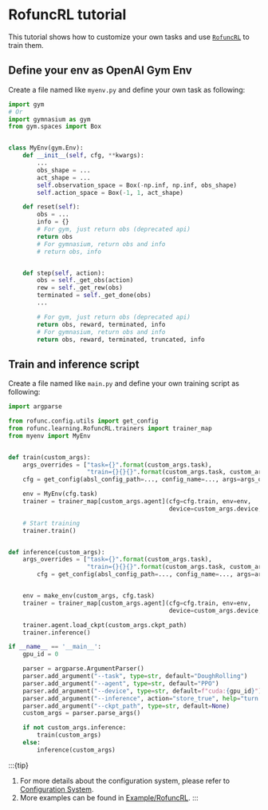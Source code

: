 # RofuncRL tutorial

This tutorial shows how to customize your own tasks and use [`RofuncRL`](https://rofunc.readthedocs.io/en/latest/lfd/RofuncRL/index.html) to train them.

## Define your env as OpenAI Gym Env

Create a file named like `myenv.py` and define your own task as following:

```python
import gym
# Or
import gymnasium as gym
from gym.spaces import Box


class MyEnv(gym.Env):
    def __init__(self, cfg, **kwargs):
        ...
        obs_shape = ...
        act_shape = ...
        self.observation_space = Box(-np.inf, np.inf, obs_shape)
        self.action_space = Box(-1, 1, act_shape)

    def reset(self):
        obs = ...
        info = {}
        # For gym, just return obs (deprecated api)
        return obs
        # For gymnasium, return obs and info
        # return obs, info  


    def step(self, action):
        obs = self._get_obs(action)
        rew = self._get_rew(obs)
        terminated = self._get_done(obs)
        ...

        # For gym, just return obs (deprecated api)
        return obs, reward, terminated, info
        # For gymnasium, return obs and info
        return obs, reward, terminated, truncated, info
```

## Train and inference script

Create a file named like `main.py` and define your own training script as following:

```python
import argparse

from rofunc.config.utils import get_config
from rofunc.learning.RofuncRL.trainers import trainer_map
from myenv import MyEnv


def train(custom_args):
    args_overrides = ["task={}".format(custom_args.task),
                      "train={}{}{}".format(custom_args.task, custom_args.mode, custom_args.agent)]
    cfg = get_config(absl_config_path=..., config_name=..., args=args_overrides)

    env = MyEnv(cfg.task)
    trainer = trainer_map[custom_args.agent](cfg=cfg.train, env=env, 
                                             device=custom_args.device, env_name=custom_args.task)

    # Start training
    trainer.train()


def inference(custom_args):
    args_overrides = ["task={}".format(custom_args.task),
                      "train={}{}{}".format(custom_args.task, custom_args.agent)]
        cfg = get_config(absl_config_path=..., config_name=..., args=args_overrides)


    env = make_env(custom_args, cfg.task)
    trainer = trainer_map[custom_args.agent](cfg=cfg.train, env=env, 
                                             device=custom_args.device, env_name=custom_args.task)

    trainer.agent.load_ckpt(custom_args.ckpt_path)
    trainer.inference()

if __name__ == '__main__':
    gpu_id = 0

    parser = argparse.ArgumentParser()
    parser.add_argument("--task", type=str, default="DoughRolling")
    parser.add_argument("--agent", type=str, default="PPO")
    parser.add_argument("--device", type=str, default=f"cuda:{gpu_id}")
    parser.add_argument("--inference", action="store_true", help="turn to inference mode while adding this argument")
    parser.add_argument("--ckpt_path", type=str, default=None)
    custom_args = parser.parse_args()

    if not custom_args.inference:
        train(custom_args)
    else:
        inference(custom_args)
```

:::{tip}
1. For more details about the configuration system, please refer to [Configuration System](https://rofunc.readthedocs.io/en/latest/tutorial/config_system.html).
2. More examples can be found in [Example/RofuncRL](https://rofunc.readthedocs.io/en/latest/examples/learning_rl/index.html).
:::
